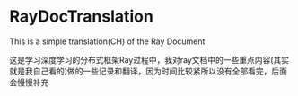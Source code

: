 # RayDocTranslation
This is a simple translation(CH) of the Ray Document


这是学习深度学习的分布式框架Ray过程中，我对ray文档中的一些重点内容(其实就是我自己看的)做的一些记录和翻译，因为时间比较紧所以没有全部看完，后面会慢慢补充
